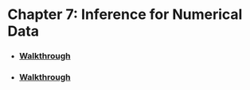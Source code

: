 # Chapter 7: Inference for Numerical Data

* ### [Walkthrough](https://github.com/RiccardoMPesce/OpenIntro-Statistics-Excercises/tree/main/chapter7/chapter7_walkthrough.ipynb)
* ### [Walkthrough](https://github.com/RiccardoMPesce/OpenIntro-Statistics-Excercises/tree/main/chapter7/chapter7_exercises.ipynb)